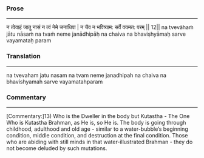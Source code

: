 ### Prose 
 --- 
न त्वेवाहं जातु नासं न त्वं नेमे जनाधिपा |
न चैव न भविष्याम: सर्वे वयमत: परम् || 12||
na tvevāhaṁ jātu nāsaṁ na tvaṁ neme janādhipāḥ
na chaiva na bhaviṣhyāmaḥ sarve vayamataḥ param

### Translation 
 --- 
na tvevaham jatu nasam na tvam neme janadhipah na chaiva na bhavishyamah sarve vayamatahparam

### Commentary 
 --- 
[Commentary:]13) Who is the Dweller in the body but Kutastha - The One Who is Kutastha Brahman, as He is, so He is. The body is going through childhood, adulthood and old age - similar to a water-bubble’s beginning condition, middle condition, and destruction at the final condition. Those who are abiding with still minds in that water-illustrated Brahman - they do not become deluded by such mutations.